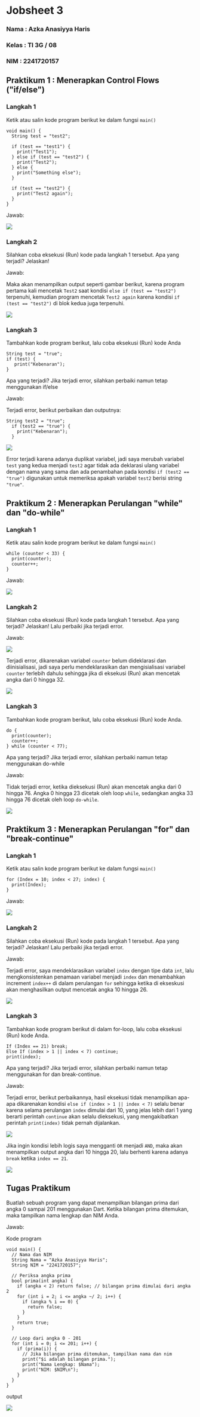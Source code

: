 # Jobsheet 3

### Nama     : Azka Anasiyya Haris 
### Kelas    : TI 3G / 08
### NIM      : 2241720157

## Praktikum 1 : Menerapkan Control Flows ("if/else")

### Langkah 1

Ketik atau salin kode program berikut ke dalam fungsi `main()`

```
void main() {
  String test = "test2";
  
  if (test == "test1") {
    print("Test1");
  } else if (test == "test2") {
    print("Test2");
  } else {
    print("Something else");
  }

  if (test == "test2") {
    print("Test2 again");
  }
}
```

Jawab:

<img src = img/1.png>

### Langkah 2

Silahkan coba eksekusi (Run) kode pada langkah 1 tersebut. Apa yang terjadi? Jelaskan!

Jawab:

Maka akan menampilkan output seperti gambar berikut, karena program pertama kali mencetak `Test2` saat kondisi `else if (test == "test2")` terpenuhi, kemudian program mencetak `Test2 again` karena kondisi `if (test == "test2")` di blok kedua juga terpenuhi.

<img src = img/2.png>

### Langkah 3

Tambahkan kode program berikut, lalu coba eksekusi (Run) kode Anda

```
String test = "true";
if (test) {
   print("Kebenaran");
}
```

Apa yang terjadi? Jika terjadi error, silahkan perbaiki namun tetap menggunakan if/else

Jawab:

Terjadi error, berikut perbaikan dan outputnya:

```
String test2 = "true";
  if (test2 == "true") {
    print("Kebenaran");
  }
  ```

<img src = img/3.png>

Error terjadi karena adanya duplikat variabel, jadi saya merubah variabel `test` yang kedua menjadi `test2` agar tidak ada deklarasi ulang variabel dengan nama yang sama dan ada penambahan pada kondisi `if (test2 == "true")` digunakan untuk memeriksa apakah variabel `test2` berisi string `"true"`.

## Praktikum 2 : Menerapkan Perulangan "while" dan "do-while"
 
### Langkah 1

Ketik atau salin kode program berikut ke dalam fungsi `main()`

```
while (counter < 33) {
  print(counter);
  counter++;
}
```

Jawab:

<img src = img/4.png>

### Langkah 2

Silahkan coba eksekusi (Run) kode pada langkah 1 tersebut. Apa yang terjadi? Jelaskan! Lalu perbaiki jika terjadi error.

Jawab:

<img src = img/5.png>

Terjadi error, dikarenakan variabel `counter` belum dideklarasi dan diinisialisasi, jadi saya perlu mendeklarasikan dan mengisialisasi variabel `counter` terlebih dahulu sehingga jika di eksekusi (Run) akan mencetak angka dari 0 hingga 32.

<img src = img/6.png>

### Langkah 3

Tambahkan kode program berikut, lalu coba eksekusi (Run) kode Anda.

```
do {
  print(counter);
  counter++;
} while (counter < 77);
```

Apa yang terjadi? Jika terjadi error, silahkan perbaiki namun tetap menggunakan do-while

Jawab:

Tidak terjadi error, ketika dieksekusi (Run) akan mencetak angka dari 0 hingga 76. Angka 0 hingga 23 dicetak oleh loop `while`, sedangkan angka 33 hingga 76 dicetak oleh loop `do-while`.

<img src = img/7.png>

## Praktikum 3 : Menerapkan Perulangan "for" dan "break-continue"

### Langkah 1

Ketik atau salin kode program berikut ke dalam fungsi `main()`

```
for (Index = 10; index < 27; index) {
  print(Index);
}
```

Jawab:

<img src = img/8.png>

### Langkah 2

Silahkan coba eksekusi (Run) kode pada langkah 1 tersebut. Apa yang terjadi? Jelaskan! Lalu perbaiki jika terjadi error.

Jawab:

Terjadi error, saya mendeklarasikan variabel `index` dengan tipe data `int`, lalu mengkonsistenkan penamaan variabel menjadi `index` dan menambahkan increment `index++` di dalam perulangan `for` sehingga ketika di ekseskusi akan menghasilkan output mencetak angka 10 hingga 26.

<img src = img/9.png>

### Langkah 3

Tambahkan kode program berikut di dalam for-loop, lalu coba eksekusi (Run) kode Anda.

```
If (Index == 21) break;
Else If (index > 1 || index < 7) continue;
print(index);
```

Apa yang terjadi? Jika terjadi error, silahkan perbaiki namun tetap menggunakan for dan break-continue.

Jawab: 

Terjadi error, berikut perbaikannya, hasil eksekusi tidak menampilkan apa-apa dikarenakan kondisi `else if (index > 1 || index < 7)` selalu benar karena selama perulangan `index` dimulai dari 10, yang jelas lebih dari 1 yang berarti perintah `continue` akan selalu dieksekusi, yang mengakibatkan perintah `print(index)` tidak pernah dijalankan.

<img src = img/10.png>

Jika ingin kondisi lebih logis saya mengganti `OR` menjadi `AND`, maka akan menampilkan output angka dari 10 hingga 20, lalu berhenti karena adanya `break` ketika `index == 21`.

<img src = img/11.png>

## Tugas Praktikum

Buatlah sebuah program yang dapat menampilkan bilangan prima dari angka 0 sampai 201 menggunakan Dart. Ketika bilangan prima ditemukan, maka tampilkan nama lengkap dan NIM Anda.

Jawab:

Kode program

```
void main() {
  // Nama dan NIM
  String Nama = "Azka Anasiyya Haris";
  String NIM = "2241720157";

  // Periksa angka prima
  bool prima(int angka) {
    if (angka < 2) return false; // bilangan prima dimulai dari angka 2
    for (int i = 2; i <= angka ~/ 2; i++) {
      if (angka % i == 0) {
        return false;
      }
    }
    return true;
  }

  // Loop dari angka 0 - 201
  for (int i = 0; i <= 201; i++) {
    if (prima(i)) {
      // Jika bilangan prima ditemukan, tampilkan nama dan nim
      print("$i adalah bilangan prima.");
      print("Nama Lengkap: $Nama");
      print("NIM: $NIM\n");
    }
  }
}
```

output

<img src = img/12.png>



